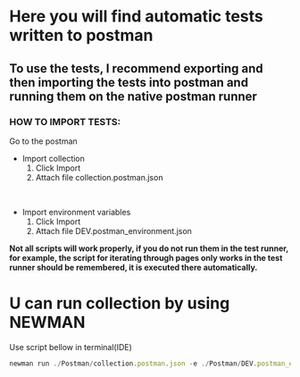 # Here you will find automatic tests written to postman

## To use the tests, I recommend exporting and then importing the tests into postman and running them on the native postman runner

### HOW TO IMPORT TESTS: 

Go to the postman
<br/>

- Import collection 
    1. Click Import
    2. Attach file collection.postman.json
    
<br/>

- Import environment variables
    1. Click Import
    2. Attach file DEV.postman_environment.json

**Not all scripts will work properly, if you do not run them in the test runner, for example, the script for iterating through pages only works in the test runner should be remembered, it is executed there automatically.**

# U can run collection by using NEWMAN
Use script bellow in terminal(IDE)
```javascript
newman run ./Postman/collection.postman.json -e ./Postman/DEV.postman_environment.json —-global-var
```
